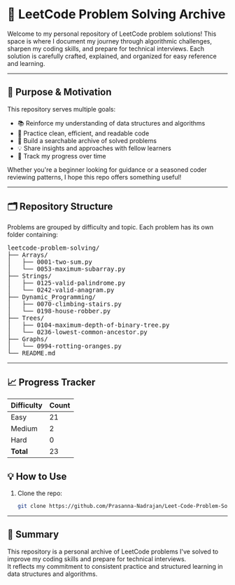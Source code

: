 # 🧠 LeetCode Problem Solving Archive

Welcome to my personal repository of LeetCode problem solutions! This space is where I document my journey through algorithmic challenges, sharpen my coding skills, and prepare for technical interviews. Each solution is carefully crafted, explained, and organized for easy reference and learning.

---

## 🚀 Purpose & Motivation

This repository serves multiple goals:

- 📚 Reinforce my understanding of data structures and algorithms
- 🧪 Practice clean, efficient, and readable code
- 🧩 Build a searchable archive of solved problems
- 💡 Share insights and approaches with fellow learners
- 🧭 Track my progress over time

Whether you're a beginner looking for guidance or a seasoned coder reviewing patterns, I hope this repo offers something useful!

---

## 🗂️ Repository Structure

Problems are grouped by difficulty and topic. Each problem has its own folder containing:
<pre>
leetcode-problem-solving/
├── Arrays/
│   ├── 0001-two-sum.py
│   └── 0053-maximum-subarray.py
├── Strings/
│   ├── 0125-valid-palindrome.py
│   └── 0242-valid-anagram.py
├── Dynamic_Programming/
│   ├── 0070-climbing-stairs.py
│   └── 0198-house-robber.py
├── Trees/
│   ├── 0104-maximum-depth-of-binary-tree.py
│   └── 0236-lowest-common-ancestor.py
├── Graphs/
│   └── 0994-rotting-oranges.py
└── README.md
</pre>
---

## 📈 Progress Tracker

| Difficulty | Count |
|------------|-------|
| Easy       | 21    |
| Medium     | 2     |
| Hard       | 0     |
| **Total**  | 23    |

## 💡 How to Use

1. Clone the repo:

   ```bash
   git clone https://github.com/Prasanna-Nadrajan/Leet-Code-Problem-Solving.git

---

## 📝 Summary

This repository is a personal archive of LeetCode problems I've solved to improve my coding skills and prepare for technical interviews.  
It reflects my commitment to consistent practice and structured learning in data structures and algorithms.

